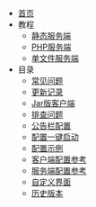 - [首页](/)
- 教程
  - [静态服务端](StaticServerInstallation.md)
  - [PHP服务端](PHPServerInstallation.md)
  - [单文件服务端](LittleServerInstallation.md)
- 目录
  - [常见问题](FrequenctlyAskedQuestions.md)
  - [更新记录](https://github.com/updater-for-minecraft/Client/releases)
  - [Jar版客户端](jar-version/)
  - [排查问题](TroubleshootByLogs.md)
  - [公告栏配置](Announcement.md)
  - [配置一键启动](FollowingStart.md)
  - [配置示例](ServerConfigurationExamples.md)
  - [客户端配置参考](ClientConfigurationReference.md)
  - [服务端配置参考](ServerConfigurationReference.md)
  - [自定义界面](CustomizeInterface.md)
  - [历史版本](HistoricalVersions.md)

